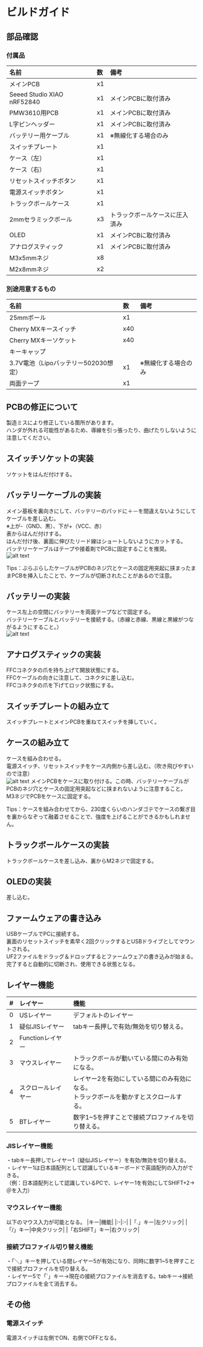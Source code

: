 # ビルドガイド
## 部品確認
### 付属品
|名前|数|備考|
|:-|:-|:-|
|メインPCB|x1| |
|Seeed Studio XIAO nRF52840|x1|メインPCBに取付済み|
|PMW3610用PCB|x1|メインPCBに取付済み|
|L字ピンヘッダー|x1|メインPCBに取付済み|
|バッテリー用ケーブル|x1|※無線化する場合のみ|
|スイッチプレート|x1| |
|ケース（左）|x1| |
|ケース（右）|x1| |
|リセットスイッチボタン|x1| |
|電源スイッチボタン|x1| |
|トラックボールケース|x1| |
|2mmセラミックボール|x3|トラックボールケースに圧入済み|
|OLED|x1|メインPCBに取付済み|
|アナログスティック|x1|メインPCBに取付済み|
|M3x5mmネジ|x8| |
|M2x8mmネジ|x2| |

### 別途用意するもの
|名前|数|備考|
|:-|:-|:-|
|25mmボール|x1| |
|Cherry MXキースイッチ|x40| |
|Cherry MXキーソケット|x40| |
|キーキャップ| | |
|3.7V電池（Lipoバッテリー502030想定）|x1|※無線化する場合のみ|
|両面テープ|x1| |

## PCBの修正について
製造ミスにより修正している箇所があります。  
ハンダが外れる可能性があるため、導線を引っ張ったり、曲げたりしないように注意してください。  

## スイッチソケットの実装
ソケットをはんだ付けする。  

## バッテリーケーブルの実装
メイン基板を裏向きにして、バッテリーのパッドに＋－を間違えないようにしてケーブルを差し込む。  
※上が-（GND、黒）、下が+（VCC、赤）  
表からはんだ付けする。  
はんだ付け後、裏面に伸びたリード線はショートしないようにカットする。  
バッテリーケーブルはテープや接着剤でPCBに固定することを推奨。  
![alt text](img/3.jpg)

Tips：ぶらぶらしたケーブルがPCBのネジ穴とケースの固定用突起に挟まったままPCBを挿入したことで、ケーブルが切断されたことがあるので注意。   

## バッテリーの実装
ケース左上の空間にバッテリーを両面テープなどで固定する。  
バッテリーケーブルとバッテリーを接続する。（赤線と赤線、黒線と黒線がつながるようにすること。）  
![alt text](img/4.jpg)

## アナログスティックの実装
FFCコネクタの爪を持ち上げて開放状態にする。  
FFCケーブルの向きに注意して、コネクタに差し込む。  
FFCコネクタの爪を下げてロック状態にする。  

## スイッチプレートの組み立て
スイッチプレートとメインPCBを重ねてスイッチを挿していく。  

## ケースの組み立て
ケースを組み合わせる。  
電源スイッチ、リセットスイッチをケース内側から差し込む。（吹き飛びやすいので注意）  
![alt text](img/6.jpg)
メインPCBをケースに取り付ける。この時、バッテリーケーブルがPCBのネジ穴とケースの固定用突起などに挟まれないように注意すること。  
M3ネジでPCBをケースに固定する。  

Tips：ケースを組み合わせてから、230度くらいのハンダゴテでケースの繋ぎ目を裏からなぞって融着させることで、強度を上げることができるかもしれません。 

## トラックボールケースの実装
トラックボールケースを差し込み、裏からM2ネジで固定する。  

## OLEDの実装
差し込む。  

## ファームウェアの書き込み
USBケーブルでPCに接続する。  
裏面のリセットスイッチを素早く2回クリックするとUSBドライブとしてマウントされる。  
UF2ファイルをドラッグ＆ドロップするとファームウェアの書き込みが始まる。  
完了すると自動的に切断され、使用できる状態となる。  

## レイヤー機能
|#|レイヤー|機能|
|:-|:--|:--|
|0|USレイヤー|デフォルトのレイヤー|
|1|疑似JISレイヤー|tabキー長押しで有効/無効を切り替える。|
|2|Functionレイヤー|
|3|マウスレイヤー|トラックボールが動いている間にのみ有効になる。|
|4|スクロールレイヤー|レイヤー2を有効にしている間にのみ有効になる。<br>トラックボールを動かすとスクロールする。 |
|5|BTレイヤー|数字1~5を押すことで接続プロファイルを切り替える。|

### JISレイヤー機能
・tabキー長押しでレイヤー1（疑似JISレイヤー）を有効/無効を切り替える。  
・レイヤー1は日本語配列として認識しているキーボードで英語配列の入力ができる。  
（例：日本語配列として認識しているPCで、レイヤー1を有効にしてSHIFT+2→＠を入力） 

### マウスレイヤー機能
以下のマウス入力が可能となる。
|キー|機能|
|:-|:-|
|「.」キー|左クリック|
|「/」キー|中央クリック|
|「右SHIFT」キー|右クリック|

### 接続プロファイル切り替え機能
・「＼」キーを押している間レイヤー5が有効になり、同時に数字1~5を押すことで接続プロファイルを切り替える。  
・レイヤー5で「`」キー→現在の接続プロファイルを消去する。tabキー→接続プロファイルを全て消去する。  

## その他
### 電源スイッチ

電源スイッチは左側でON、右側でOFFとなる。  